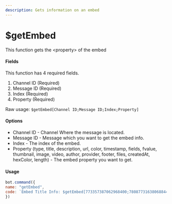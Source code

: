 ```yaml
---
description: Gets information on an embed
---
```


# $getEmbed

This function gets the &lt;property&gt; of the embed

#### Fields

This function has 4 required fields.

1. Channel ID \(Required\)
2. Message ID \(Required\)
3. Index \(Required\)
4. Property \(Required\)

Raw usage: `$getEmbed[Channel ID;Message ID;Index;Property]`

#### Options

* Channel ID - Channel Where the message is located.
* Message ID - Message which you want to get the embed info.
* Index - The index of the embed.
* Property \(type, title, description, url, color, timestamp, fields, fvalue, thumbnail, image, video, author, provider, footer, files, createdAt, hexColor, length\) - The embed property you want to get.

#### Usage

```javascript
bot.command({
name: "getEmbed",
code: `Embed Title Info: $getEmbed[773357387062968400;780877316380688444;1;title]`
})
```

